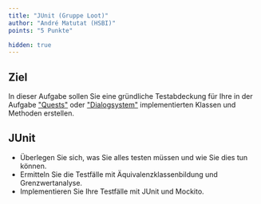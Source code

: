 ```yaml
---
title: "JUnit (Gruppe Loot)"
author: "André Matutat (HSBI)"
points: "5 Punkte"

hidden: true
---
```


## Ziel

In dieser Aufgabe sollen Sie eine gründliche Testabdeckung für Ihre in der Aufgabe
["Quests"](taskloot-quests.md) oder
["Dialogsystem"](taskloot-dialogsystem.md)
implementierten Klassen und Methoden erstellen.

## JUnit

-   Überlegen Sie sich, was Sie alles testen müssen und wie Sie dies tun können.
-   Ermitteln Sie die Testfälle mit Äquivalenzklassenbildung und Grenzwertanalyse.
-   Implementieren Sie Ihre Testfälle mit JUnit und Mockito.
